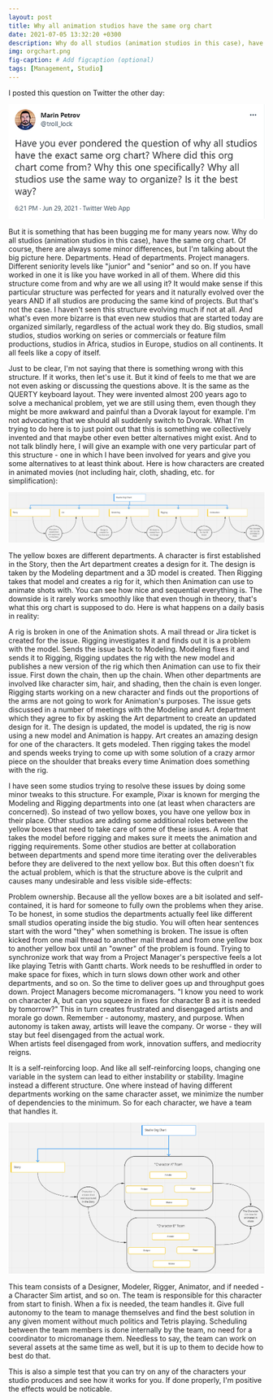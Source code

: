 ```yaml
---
layout: post
title: Why all animation studios have the same org chart
date: 2021-07-05 13:32:20 +0300
description: Why do all studios (animation studios in this case), have the same org chart. 
img: orgchart.png
fig-caption: # Add figcaption (optional)
tags: [Management, Studio]
---
```


I posted this question on Twitter the other day:

![](/assets/img/twitter-studios-orgchart.png)

But it is something that has been bugging me for many years now. Why do all studios (animation studios in this case), have the same org chart. Of course, there are always some minor differences, but I'm talking about the big picture here. Departments. Head of departments. Project managers. Different seniority levels like "junior" and "senior" and so on. If you have worked in one it is like you have worked in all of them. Where did this structure come from and why are we all using it? It would make sense if this particular structure was perfected for years and it naturally evolved over the years AND if all studios are producing the same kind of projects. But that's not the case. I haven't seen this structure evolving much if not at all. And what's even more bizarre is that even new studios that are started today are organized similarly, regardless of the actual work they do. Big studios, small studios, studios working on series or commercials or feature film productions, studios in Africa, studios in Europe, studios on all continents. It all feels like a copy of itself.

Just to be clear, I'm not saying that there is something wrong with this structure. If it works, then let's use it. But it kind of feels to me that we are not even asking or discussing the questions above. It is the same as the QUERTY keyboard layout. They were invented almost 200 years ago to solve a mechanical problem, yet we are still using them, even though they might be more awkward and painful than a Dvorak layout for example. I'm not advocating that we should all suddenly switch to Dvorak. What I'm trying to do here is to just point out that this is something we collectively invented and that maybe other even better alternatives might exist. And to not talk blindly here, I will give an example with one very particular part of this structure - one in which I have been involved for years and give you some alternatives to at least think about. Here is how characters are created in animated movies (not including hair, cloth, shading, etc. for simplification):

![](/assets/img/orgchart-01.png)

 
The yellow boxes are different departments. A character is first established in the Story, then the Art department creates a design for it. The design is taken by the Modeling department and a 3D model is created. Then Rigging takes that model and creates a rig for it, which then Animation can use to animate shots with. You can see how nice and sequential everything is. The downside is it rarely works smoothly like that even though in theory, that's what this org chart is supposed to do. Here is what happens on a daily basis in reality: 

A rig is broken in one of the Animation shots. A mail thread or Jira ticket is created for the issue. Rigging investigates it and finds out it is a problem with the model. Sends the issue back to Modeling. Modeling fixes it and sends it to Rigging, Rigging updates the rig with the new model and publishes a new version of the rig which then Animation can use to fix their issue. First down the chain, then up the chain. When other departments are involved like character sim, hair, and shading, then the chain is even longer. 
Rigging starts working on a new character and finds out the proportions of the arms are not going to work for Animation's purposes. The issue gets discussed in a number of meetings with the Modeling and Art department which they agree to fix by asking the Art department to create an updated design for it. The design is updated, the model is updated, the rig is now using a new model and Animation is happy.
Art creates an amazing design for one of the characters. It gets modeled. Then rigging takes the model and spends weeks trying to come up with some solution of a crazy armor piece on the shoulder that breaks every time Animation does something with the rig. 

I have seen some studios trying to resolve these issues by doing some minor tweaks to this structure. For example, Pixar is known for merging the Modeling and Rigging departments into one (at least when characters are concerned). So instead of two yellow boxes, you have one yellow box in their place. Other studios are adding some additional roles between the yellow boxes that need to take care of some of these issues. A role that takes the model before rigging and makes sure it meets the animation and rigging requirements. Some other studios are better at collaboration between departments and spend more time iterating over the deliverables before they are delivered to the next yellow box. But this often doesn't fix the actual problem, which is that the structure above is the culprit and causes many undesirable and less visible side-effects: 

Problem ownership. Because all the yellow boxes are a bit isolated and self-contained, it is hard for someone to fully own the problems when they arise. To be honest, in some studios the departments actually feel like different small studios operating inside the big studio. You will often hear sentences start with the word "they" when something is broken. The issue is often kicked from one mail thread to another mail thread and from one yellow box to another yellow box until an "owner" of the problem is found. 
Trying to synchronize work that way from a Project Manager's perspective feels a lot like playing Tetris with Gantt charts. Work needs to be reshuffled in order to make space for fixes, which in turn slows down other work and other departments, and so on. 
So the time to deliver goes up and throughput goes down. 
Project Managers become micromanagers. "I know you need to work on character A, but can you squeeze in fixes for character B as it is needed by tomorrow?" 
This in turn creates frustrated and disengaged artists and morale go down. Remember - autonomy, mastery, and purpose. 
When autonomy is taken away, artists will leave the company. Or worse - they will stay but feel disengaged from the actual work.  
When artists feel disengaged from work, innovation suffers, and mediocrity reigns. 

It is a self-reinforcing loop. And like all self-reinforcing loops, changing one variable in the system can lead to either instability or stability. Imagine instead a different structure. One where instead of having different departments working on the same character asset, we minimize the number of dependencies to the minimum. So for each character, we have a team that handles it.

![](/assets/img/orgchart-02.png)

This team consists of a Designer, Modeler, Rigger, Animator, and if needed - a Character Sim artist, and so on. The team is responsible for this character from start to finish. When a fix is needed, the team handles it. Give full autonomy to the team to manage themselves and find the best solution in any given moment without much politics and Tetris playing. Scheduling between the team members is done internally by the team, no need for a coordinator to micromanage them. Needless to say, the team can work on several assets at the same time as well, but it is up to them to decide how to best do that. 

This is also a simple test that you can try on any of the characters your studio produces and see how it works for you. If done properly, I'm positive the effects would be noticable.


